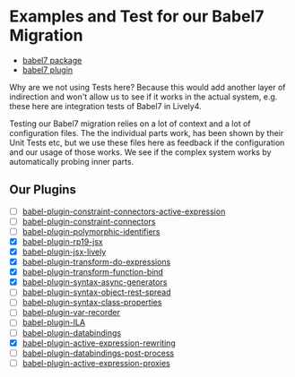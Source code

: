 # Examples and Test for our Babel7 Migration

- [babel7 package](edit://../lively4-babel7/src/babel7.js)
- [babel7 plugin](edit://src/external/babel/plugin-babel7.js)

Why are we not using Tests here? Because this would add another layer of indirection and won't allow us to see if it works in the actual system, e.g. these here are integration tests of Babel7 in Lively4. 

Testing our Babel7 migration relies on a lot of context and a lot of configuration files. The the individual parts work, has been shown by their Unit Tests etc, but we use these files here as feedback if the configuration and our usage of those works. We see if the complex system works by automatically probing inner parts. 

## Our Plugins

- [ ] [babel-plugin-constraint-connectors-active-expression](edit:///src/client/reactive/babel-plugin-constraint-connectors-active-expression/babel-plugin-constraint-connectors-active-expression.js)
- [ ] [babel-plugin-constraint-connectors](edit://src/client/reactive/babel-plugin-constraint-connectors/babel-plugin-constraint-connectors.js)
- [ ] [babel-plugin-polymorphic-identifiers](edit://src/client/reactive/babel-plugin-polymorphic-identifiers/babel-plugin-polymorphic-identifiers.js)
- [x] [babel-plugin-rp19-jsx](edit://src/client/reactive/rp19-jsx/babel-plugin-rp19-jsx.js)
- [x] [babel-plugin-jsx-lively]()
- [x] [babel-plugin-transform-do-expressions](edit://demos/babel7/examples/do-expressions.js)
- [x] [babel-plugin-transform-function-bind](edit://src/external/babel-plugin-transform-function-bind.js)
- [x] [babel-plugin-syntax-async-generators](edit://src/external/babel-plugin-syntax-async-generators.js)
- [ ] [babel-plugin-syntax-object-rest-spread](edit://src/external/babel-plugin-syntax-object-rest-spread.js)
- [ ] [babel-plugin-syntax-class-properties](edit://src/external/babel-plugin-syntax-class-properties.js)
- [ ] [babel-plugin-var-recorder](edit://src/external/babel-plugin-var-recorder-babel7.js)
- [ ] [babel-plugin-ILA](edit://src/client/reactive/babel-plugin-ILA/index.js)
- [ ] [babel-plugin-databindings](edit://src/client/reactive/babel-plugin-databindings/index.js)
- [X] [babel-plugin-active-expression-rewriting](edit://src/client/reactive/babel-plugin-active-expression-rewriting/index-babel7.js)
- [ ] [babel-plugin-databindings-post-process](edit://src/client/reactive/babel-plugin-databindings/post-process.js)
- [ ] [babel-plugin-active-expression-proxies](edit://src/client/reactive/babel-plugin-active-expression-proxies/index-babel7.js)